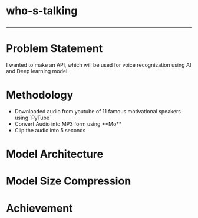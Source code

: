 # who-s-talking <hr>

# Problem Statement

I wanted to make an API, which will be used for voice recognization using AI and Deep learning model.

# Methodology
<ul>
  <li>Downloaded audio from youtube of 11 famous motivational speakers using `PyTube` </li>
  <li>Convert Audio into MP3 form using **Mo**</li>
  <li>Clip the audio into 5 seconds</li>
</ul>

# Model Architecture

# Model Size Compression

# Achievement
